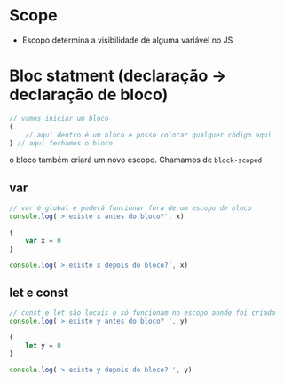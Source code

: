 # Scope

* Escopo determina a visibilidade de alguma variável no JS

# Bloc statment (declaração -> declaração de bloco)
```js
// vamos iniciar um bloco
{
    // aqui dentro é um bloco e posso colocar qualquer código aqui
} // aqui fechamos o bloco
```

o bloco também criará um novo escopo. Chamamos de `block-scoped`

## var
```js
// var é global e poderá funcionar fora de um escopo de bloco
console.log('> existe x antes do bloco?', x)

{
    var x = 0
}

console.log('> existe x depois do bloco?', x)


```
## let e const
```js
// const e let são locais e só funcionam no escopo aonde foi criada
console.log('> existe y antes do bloco? ', y)

{
    let y = 0
}

console.log('> existe y depois do bloco? ', y)